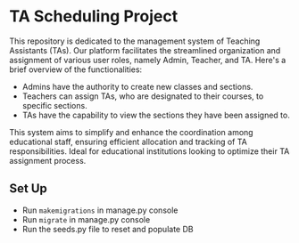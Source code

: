 # TA Scheduling Project
This repository is dedicated to the management system of Teaching Assistants (TAs). Our platform facilitates the streamlined organization and assignment of various user roles, namely Admin, Teacher, and TA. Here's a brief overview of the functionalities:

- Admins have the authority to create new classes and sections.
- Teachers can assign TAs, who are designated to their courses, to specific sections.
- TAs have the capability to view the sections they have been assigned to.
  
This system aims to simplify and enhance the coordination among educational staff, ensuring efficient allocation and tracking of TA responsibilities. Ideal for educational institutions looking to optimize their TA assignment process. 
## Set Up
- Run `makemigrations` in manage.py console
- Run `migrate` in manage.py console
- Run the seeds.py file to reset and populate DB
